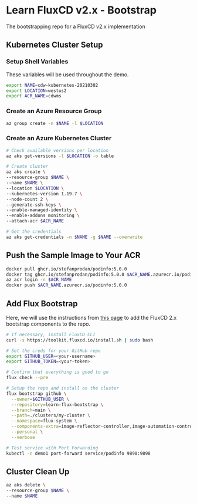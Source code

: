 # Learn FluxCD v2.x - Bootstrap

The bootstrapping repo for a FluxCD v2.x implementation

## Kubernetes Cluster Setup

### Setup Shell Variables

These variables will be used throughout the demo.

```bash
export NAME=cdw-kubernetes-20210302
export LOCATION=westus2
export ACR_NAME=cdwms
```

### Create an Azure Resource Group

```bash
az group create -n $NAME -l $LOCATION
```

### Create an Azure Kubernetes Cluster

```bash
# Check available versions per location
az aks get-versions -l $LOCATION -o table

# Create cluster
az aks create \
--resource-group $NAME \
--name $NAME \
--location $LOCATION \
--kubernetes-version 1.19.7 \
--node-count 2 \
--generate-ssh-keys \
--enable-managed-identity \
--enable-addons monitoring \
--attach-acr $ACR_NAME

# Get the credentials
az aks get-credentials -n $NAME -g $NAME --overwrite
```

## Push the Sample Image to Your ACR

```bash
docker pull ghcr.io/stefanprodan/podinfo:5.0.0
docker tag ghcr.io/stefanprodan/podinfo:5.0.0 $ACR_NAME.azurecr.io/podinfo:5.0.0
az acr login -n $ACR_NAME
docker push $ACR_NAME.azurecr.io/podinfo:5.0.0
```

## Add Flux Bootstrap

Here, we will use the instructions from [this page](https://toolkit.fluxcd.io/get-started/#install-flux-components) to add the FluxCD 2.x bootstrap components to the repo.

```bash
# If necessary, install FluxCD CLI
curl -s https://toolkit.fluxcd.io/install.sh | sudo bash

# Set the creds for your GitHub repo
export GITHUB_USER=<your-username>
export GITHUB_TOKEN=<your-token>

# Confirm that everything is good to go
flux check --pre

# Setup the repo and install on the cluster
flux bootstrap github \
  --owner=$GITHUB_USER \
  --repository=learn-flux-bootstrap \
  --branch=main \
  --path=./clusters/my-cluster \
  --namespace=flux-system \
  --components-extra=image-reflector-controller,image-automation-controller \
  --personal \
  --verbose

# Test service with Port Forwarding
kubectl -n demo1 port-forward service/podinfo 9898:9898
```

## Cluster Clean Up

```bash
az aks delete \
--resource-group $NAME \
--name $NAME
```